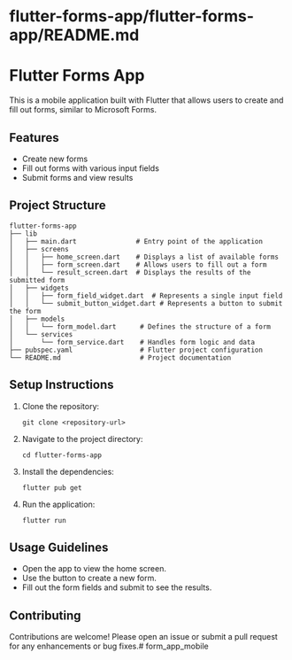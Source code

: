 # flutter-forms-app/flutter-forms-app/README.md

# Flutter Forms App

This is a mobile application built with Flutter that allows users to create and fill out forms, similar to Microsoft Forms.

## Features

- Create new forms
- Fill out forms with various input fields
- Submit forms and view results

## Project Structure

```
flutter-forms-app
├── lib
│   ├── main.dart               # Entry point of the application
│   ├── screens
│   │   ├── home_screen.dart    # Displays a list of available forms
│   │   ├── form_screen.dart    # Allows users to fill out a form
│   │   └── result_screen.dart  # Displays the results of the submitted form
│   ├── widgets
│   │   ├── form_field_widget.dart  # Represents a single input field
│   │   └── submit_button_widget.dart # Represents a button to submit the form
│   ├── models
│   │   └── form_model.dart      # Defines the structure of a form
│   └── services
│       └── form_service.dart    # Handles form logic and data
├── pubspec.yaml                 # Flutter project configuration
└── README.md                    # Project documentation
```

## Setup Instructions

1. Clone the repository:
   ```
   git clone <repository-url>
   ```

2. Navigate to the project directory:
   ```
   cd flutter-forms-app
   ```

3. Install the dependencies:
   ```
   flutter pub get
   ```

4. Run the application:
   ```
   flutter run
   ```

## Usage Guidelines

- Open the app to view the home screen.
- Use the button to create a new form.
- Fill out the form fields and submit to see the results.

## Contributing

Contributions are welcome! Please open an issue or submit a pull request for any enhancements or bug fixes.# form_app_mobile
